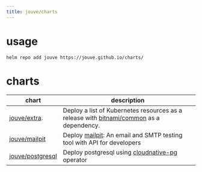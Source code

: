 ```yaml
---
title: jouve/charts
---
```


# usage

```console
helm repo add jouve https://jouve.github.io/charts/
```

# charts

| chart                          | description                                                                                                                                          |
| ------------------------------ | ---------------------------------------------------------------------------------------------------------------------------------------------------- |
| [jouve/extra][extra].          | Deploy a list of Kubernetes resources as a release with [bitnami/common](https://github.com/bitnami/charts/tree/main/bitnami/common) as a dependency.|
| [jouve/mailpit][mailpit]       | Deploy [mailpit](https://github.com/axllent/mailpit): An email and SMTP testing tool with API for developers                                         |
| [jouve/postgresql][postgresql] | Deploy postgresql using [cloudnative-pg](https://cloudnative-pg.io/) operator                                                                        |

[extra]: https://github.com/jouve/charts/tree/main/charts/extra
[mailpit]: https://github.com/jouve/charts/tree/main/charts/mailpit
[postgresql]: https://github.com/jouve/charts/tree/main/charts/postgresql
